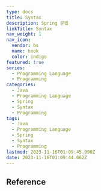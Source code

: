```yaml
---
type: docs
title: Syntax
description: Spring 문법
linkTitle: Syntax
nav_weight: 1
nav_icon:
  vendor: bs
  name: book
  color: indigo
featured: true
series:
  - Programming Language
  - Programming
categories:
  - Java
  - Programming Language
  - Spring
  - Syntax
  - Programming
tags:
  - Java
  - Programming Language
  - Spring
  - Syntax
  - Programming
lastmod: 2023-11-16T01:09:45.090Z
date: 2023-11-16T01:09:44.062Z
---
```


## Reference
